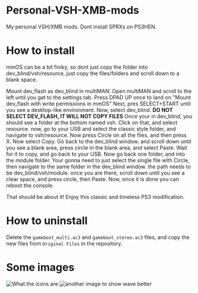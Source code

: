 # Personal-VSH-XMB-mods
My personal VSH/XMB mods. Dont install SPRXs on PS3HEN.

# How to install

mmOS can be a bit finiky, so dont just copy the folder into 
dev_blind/vsh/resource, just copy the files/folders and scroll down 
to a blank space.

Mount dev_flash as dev_blind in multiMAN: Open multiMAN and scroll to the left 
until you get to the settings tab. 
Press DPAD UP once to land on "Mount dev_flash with write permissions in mmOS"
Next, pres SELECT+START until you see a desktop-like environment. 
Now, select dev_blind. **DO NOT SELECT DEV_FLASH, IT WILL NOT COPY FILES**
Once your in dev_blind, you should see a folder at the bottom named vsh.
Click on that, and select resource. now, go to your USB and select the classic style
folder, and navigate to vsh/resource. Now press Circle on all the files, and then 
press X. Now select Copy. Go back to the dev_blind window, and scroll down until you
see a blank area, press circle in the blank area, and select Paste. Wait for it
to copy, and go back to your USB. Now go back one folder, and into the module folder.
Your gonna need to just select the single file with Circle, then navigate to the same 
folder in the dev_blind window. the path needs to be dev_blind/vsh/module. once you
are there, scroll down until you see a clear space, and press circle, then Paste.
Now, once it is done you can reboot the console.

That should be about it! 
Enjoy this classic and timeless PS3 modification.

# How to uninstall
Delete the `gameboot_multi.ac3` and `gameboot_stereo.ac3` files, and copy the new files from `Original Files` in the repository.

# Some images
![What the icons are](https://user-images.githubusercontent.com/94473358/203655219-572037b0-4f14-414c-93e5-f4b1f60d2b24.jpg)
![another image to show wave better](https://user-images.githubusercontent.com/94473358/203655221-5ef055dc-e8c7-4e8f-b42d-11113c7ebb1e.jpg)

